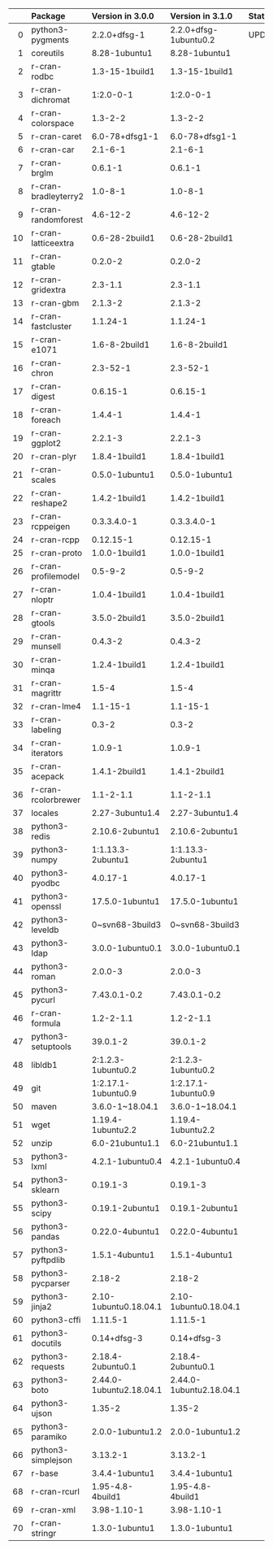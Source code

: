 <!-- markdown-link-check-disable -->

|    | Package              | Version in 3.0.0        | Version in 3.1.0        | Status   |
|---:|:---------------------|:------------------------|:------------------------|:---------|
|  0 | python3-pygments     | 2.2.0+dfsg-1            | 2.2.0+dfsg-1ubuntu0.2   | UPDATED  |
|  1 | coreutils            | 8.28-1ubuntu1           | 8.28-1ubuntu1           |          |
|  2 | r-cran-rodbc         | 1.3-15-1build1          | 1.3-15-1build1          |          |
|  3 | r-cran-dichromat     | 1:2.0-0-1               | 1:2.0-0-1               |          |
|  4 | r-cran-colorspace    | 1.3-2-2                 | 1.3-2-2                 |          |
|  5 | r-cran-caret         | 6.0-78+dfsg1-1          | 6.0-78+dfsg1-1          |          |
|  6 | r-cran-car           | 2.1-6-1                 | 2.1-6-1                 |          |
|  7 | r-cran-brglm         | 0.6.1-1                 | 0.6.1-1                 |          |
|  8 | r-cran-bradleyterry2 | 1.0-8-1                 | 1.0-8-1                 |          |
|  9 | r-cran-randomforest  | 4.6-12-2                | 4.6-12-2                |          |
| 10 | r-cran-latticeextra  | 0.6-28-2build1          | 0.6-28-2build1          |          |
| 11 | r-cran-gtable        | 0.2.0-2                 | 0.2.0-2                 |          |
| 12 | r-cran-gridextra     | 2.3-1.1                 | 2.3-1.1                 |          |
| 13 | r-cran-gbm           | 2.1.3-2                 | 2.1.3-2                 |          |
| 14 | r-cran-fastcluster   | 1.1.24-1                | 1.1.24-1                |          |
| 15 | r-cran-e1071         | 1.6-8-2build1           | 1.6-8-2build1           |          |
| 16 | r-cran-chron         | 2.3-52-1                | 2.3-52-1                |          |
| 17 | r-cran-digest        | 0.6.15-1                | 0.6.15-1                |          |
| 18 | r-cran-foreach       | 1.4.4-1                 | 1.4.4-1                 |          |
| 19 | r-cran-ggplot2       | 2.2.1-3                 | 2.2.1-3                 |          |
| 20 | r-cran-plyr          | 1.8.4-1build1           | 1.8.4-1build1           |          |
| 21 | r-cran-scales        | 0.5.0-1ubuntu1          | 0.5.0-1ubuntu1          |          |
| 22 | r-cran-reshape2      | 1.4.2-1build1           | 1.4.2-1build1           |          |
| 23 | r-cran-rcppeigen     | 0.3.3.4.0-1             | 0.3.3.4.0-1             |          |
| 24 | r-cran-rcpp          | 0.12.15-1               | 0.12.15-1               |          |
| 25 | r-cran-proto         | 1.0.0-1build1           | 1.0.0-1build1           |          |
| 26 | r-cran-profilemodel  | 0.5-9-2                 | 0.5-9-2                 |          |
| 27 | r-cran-nloptr        | 1.0.4-1build1           | 1.0.4-1build1           |          |
| 28 | r-cran-gtools        | 3.5.0-2build1           | 3.5.0-2build1           |          |
| 29 | r-cran-munsell       | 0.4.3-2                 | 0.4.3-2                 |          |
| 30 | r-cran-minqa         | 1.2.4-1build1           | 1.2.4-1build1           |          |
| 31 | r-cran-magrittr      | 1.5-4                   | 1.5-4                   |          |
| 32 | r-cran-lme4          | 1.1-15-1                | 1.1-15-1                |          |
| 33 | r-cran-labeling      | 0.3-2                   | 0.3-2                   |          |
| 34 | r-cran-iterators     | 1.0.9-1                 | 1.0.9-1                 |          |
| 35 | r-cran-acepack       | 1.4.1-2build1           | 1.4.1-2build1           |          |
| 36 | r-cran-rcolorbrewer  | 1.1-2-1.1               | 1.1-2-1.1               |          |
| 37 | locales              | 2.27-3ubuntu1.4         | 2.27-3ubuntu1.4         |          |
| 38 | python3-redis        | 2.10.6-2ubuntu1         | 2.10.6-2ubuntu1         |          |
| 39 | python3-numpy        | 1:1.13.3-2ubuntu1       | 1:1.13.3-2ubuntu1       |          |
| 40 | python3-pyodbc       | 4.0.17-1                | 4.0.17-1                |          |
| 41 | python3-openssl      | 17.5.0-1ubuntu1         | 17.5.0-1ubuntu1         |          |
| 42 | python3-leveldb      | 0~svn68-3build3         | 0~svn68-3build3         |          |
| 43 | python3-ldap         | 3.0.0-1ubuntu0.1        | 3.0.0-1ubuntu0.1        |          |
| 44 | python3-roman        | 2.0.0-3                 | 2.0.0-3                 |          |
| 45 | python3-pycurl       | 7.43.0.1-0.2            | 7.43.0.1-0.2            |          |
| 46 | r-cran-formula       | 1.2-2-1.1               | 1.2-2-1.1               |          |
| 47 | python3-setuptools   | 39.0.1-2                | 39.0.1-2                |          |
| 48 | libldb1              | 2:1.2.3-1ubuntu0.2      | 2:1.2.3-1ubuntu0.2      |          |
| 49 | git                  | 1:2.17.1-1ubuntu0.9     | 1:2.17.1-1ubuntu0.9     |          |
| 50 | maven                | 3.6.0-1~18.04.1         | 3.6.0-1~18.04.1         |          |
| 51 | wget                 | 1.19.4-1ubuntu2.2       | 1.19.4-1ubuntu2.2       |          |
| 52 | unzip                | 6.0-21ubuntu1.1         | 6.0-21ubuntu1.1         |          |
| 53 | python3-lxml         | 4.2.1-1ubuntu0.4        | 4.2.1-1ubuntu0.4        |          |
| 54 | python3-sklearn      | 0.19.1-3                | 0.19.1-3                |          |
| 55 | python3-scipy        | 0.19.1-2ubuntu1         | 0.19.1-2ubuntu1         |          |
| 56 | python3-pandas       | 0.22.0-4ubuntu1         | 0.22.0-4ubuntu1         |          |
| 57 | python3-pyftpdlib    | 1.5.1-4ubuntu1          | 1.5.1-4ubuntu1          |          |
| 58 | python3-pycparser    | 2.18-2                  | 2.18-2                  |          |
| 59 | python3-jinja2       | 2.10-1ubuntu0.18.04.1   | 2.10-1ubuntu0.18.04.1   |          |
| 60 | python3-cffi         | 1.11.5-1                | 1.11.5-1                |          |
| 61 | python3-docutils     | 0.14+dfsg-3             | 0.14+dfsg-3             |          |
| 62 | python3-requests     | 2.18.4-2ubuntu0.1       | 2.18.4-2ubuntu0.1       |          |
| 63 | python3-boto         | 2.44.0-1ubuntu2.18.04.1 | 2.44.0-1ubuntu2.18.04.1 |          |
| 64 | python3-ujson        | 1.35-2                  | 1.35-2                  |          |
| 65 | python3-paramiko     | 2.0.0-1ubuntu1.2        | 2.0.0-1ubuntu1.2        |          |
| 66 | python3-simplejson   | 3.13.2-1                | 3.13.2-1                |          |
| 67 | r-base               | 3.4.4-1ubuntu1          | 3.4.4-1ubuntu1          |          |
| 68 | r-cran-rcurl         | 1.95-4.8-4build1        | 1.95-4.8-4build1        |          |
| 69 | r-cran-xml           | 3.98-1.10-1             | 3.98-1.10-1             |          |
| 70 | r-cran-stringr       | 1.3.0-1ubuntu1          | 1.3.0-1ubuntu1          |          |